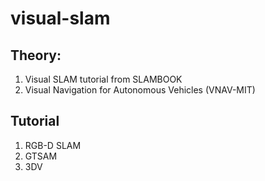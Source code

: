 # visual-slam

## Theory: 
1. Visual SLAM tutorial from SLAMBOOK
2. Visual Navigation for Autonomous Vehicles (VNAV-MIT)

## Tutorial

1. RGB-D SLAM 
2. GTSAM 
3. 3DV

